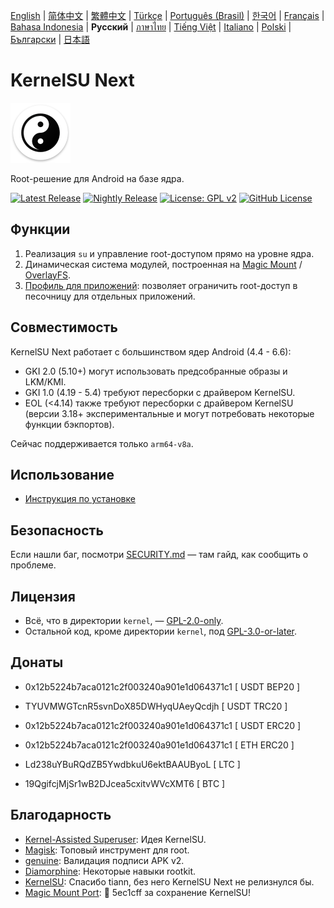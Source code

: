 [English](README.md) | [简体中文](README_CN.md) | [繁體中文](README_TW.md) | [Türkçe](README_TR.md) | [Português (Brasil)](README_PT-BR.md) | [한국어](README_KO.md) | [Français](README_FR.md) | [Bahasa Indonesia](README_ID.md) | **Русский** | [ภาษาไทย](README_TH.md) | [Tiếng Việt](README_VI.md) | [Italiano](README_IT.md) | [Polski](README_PL.md) | [Български](README_BG.md) | [日本語](README_JA.md)

# KernelSU Next

<img src="/assets/kernelsu_next.png" style="width: 96px;" alt="logo">

Root-решение для Android на базе ядра. 

[![Latest Release](https://img.shields.io/github/v/release/KernelSU-Next/KernelSU-Next?label=Release&logo=github)](https://github.com/KernelSU-Next/KernelSU-Next/releases/latest)
[![Nightly Release](https://img.shields.io/badge/Nightly%20Release-gray?logo=hackthebox&logoColor=fff)](https://nightly.link/KernelSU-Next/KernelSU-Next/workflows/build-manager-ci/next/Manager)
[![License: GPL v2](https://img.shields.io/badge/License-GPL%20v2-orange.svg?logo=gnu)](https://www.gnu.org/licenses/old-licenses/gpl-2.0.en.html)
[![GitHub License](https://img.shields.io/github/license/KernelSU-Next/KernelSU-Next?logo=gnu)](/LICENSE)

## Функции

1. Реализация `su` и управление root-доступом прямо на уровне ядра.  
2. Динамическая система модулей, построенная на [Magic Mount](https://topjohnwu.github.io/Magisk/details.html#magic-mount) / [OverlayFS](https://en.wikipedia.org/wiki/OverlayFS).  
3. [Профиль для приложений](https://kernelsu.org/guide/app-profile.html): позволяет ограничить root-доступ в песочницу для отдельных приложений.

## Совместимость

KernelSU Next работает с большинством ядер Android (4.4 - 6.6):  
- GKI 2.0 (5.10+) могут использовать предсобранные образы и LKM/KMI.  
- GKI 1.0 (4.19 - 5.4) требуют пересборки с драйвером KernelSU.  
- EOL (<4.14) также требуют пересборки с драйвером KernelSU (версии 3.18+ экспериментальные и могут потребовать некоторые функции бэкпортов).  

Сейчас поддерживается только `arm64-v8a`.

## Использование

- [Инструкция по установке](https://KernelSU-Next.github.io/KernelSU-Next/)

## Безопасность

Если нашли баг, посмотри [SECURITY.md](/SECURITY.md) — там гайд, как сообщить о проблеме.

## Лицензия

- Всё, что в директории `kernel`, — [GPL-2.0-only](https://www.gnu.org/licenses/old-licenses/gpl-2.0.en.html).  
- Остальной код, кроме директории `kernel`, под [GPL-3.0-or-later](https://www.gnu.org/licenses/gpl-3.0.html).

## Донаты

- 0x12b5224b7aca0121c2f003240a901e1d064371c1 [ USDT BEP20 ]

- TYUVMWGTcnR5svnDoX85DWHyqUAeyQcdjh [ USDT TRC20 ]

- 0x12b5224b7aca0121c2f003240a901e1d064371c1 [ USDT ERC20 ]

- 0x12b5224b7aca0121c2f003240a901e1d064371c1 [ ETH ERC20 ]

- Ld238uYBuRQdZB5YwdbkuU6ektBAAUByoL [ LTC ]

- 19QgifcjMjSr1wB2DJcea5cxitvWVcXMT6 [ BTC ]

## Благодарность

- [Kernel-Assisted Superuser](https://git.zx2c4.com/kernel-assisted-superuser/about/): Идея KernelSU.  
- [Magisk](https://github.com/topjohnwu/Magisk): Топовый инструмент для root.  
- [genuine](https://github.com/brevent/genuine/): Валидация подписи APK v2.  
- [Diamorphine](https://github.com/m0nad/Diamorphine): Некоторые навыки rootkit.  
- [KernelSU](https://github.com/tiann/KernelSU): Спасибо tiann, без него KernelSU Next не релизнулся бы.  
- [Magic Mount Port](https://github.com/5ec1cff/KernelSU/blob/main/userspace/ksud/src/magic_mount.rs): 💜 5ec1cff за сохранение KernelSU!

